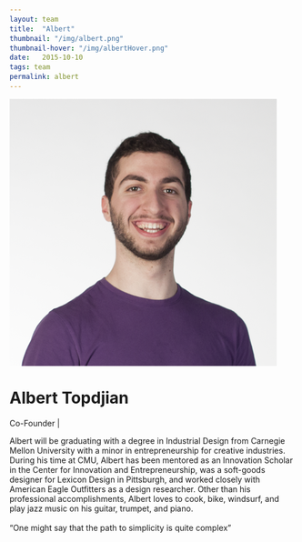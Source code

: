 ```yaml
---
layout: team
title:  "Albert"
thumbnail: "/img/albert.png"
thumbnail-hover: "/img/albertHover.png"
date:   2015-10-10
tags: team
permalink: albert
---
```

<div class="row">
<div class="small-12 large-4 columns">
  <img src="img/albert.png" class="bio-pic">
</div>
<div class="small-12 large-8 column">
  <div class="bio-container">
    <h1>Albert Topdjian</h1>
    <p class="body-dark">Co-Founder |</p>
  </div>
  <p class="body-dark bio">Albert will be graduating with a degree in Industrial Design from Carnegie Mellon University with a minor in entrepreneurship for creative industries. During his time at CMU, Albert has been mentored as an Innovation Scholar in the Center for Innovation and Entrepreneurship, was a soft-goods designer for Lexicon Design in Pittsburgh, and worked closely with American Eagle Outfitters as a design researcher. Other than his professional accomplishments, Albert loves to cook, bike, windsurf, and play jazz music on his guitar, trumpet, and piano.
    <br>
    <br>“One might say that the path to simplicity is quite complex” </p>
</div>
</div>